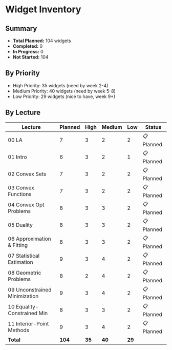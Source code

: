 # Widget Inventory

## Summary
- **Total Planned:** 104 widgets
- **Completed:** 0
- **In Progress:** 0
- **Not Started:** 104

## By Priority
- High Priority: 35 widgets (need by week 2-4)
- Medium Priority: 40 widgets (need by week 5-8)
- Low Priority: 29 widgets (nice to have, week 9+)

## By Lecture
| Lecture | Planned | High | Medium | Low | Status |
|---------|---------|------|--------|-----|--------|
| 00 LA   | 7       | 3    | 2      | 2   | 📋 Planned |
| 01 Intro| 6       | 3    | 2      | 1   | 📋 Planned |
| 02 Convex Sets | 7 | 3 | 2 | 2 | 📋 Planned |
| 03 Convex Functions | 7 | 3 | 2 | 2 | 📋 Planned |
| 04 Convex Opt Problems | 8 | 3 | 3 | 2 | 📋 Planned |
| 05 Duality | 8 | 3 | 3 | 2 | 📋 Planned |
| 06 Approximation & Fitting | 8 | 3 | 3 | 2 | 📋 Planned |
| 07 Statistical Estimation | 9 | 3 | 4 | 2 | 📋 Planned |
| 08 Geometric Problems | 8 | 2 | 4 | 2 | 📋 Planned |
| 09 Unconstrained Minimization | 9 | 3 | 4 | 2 | 📋 Planned |
| 10 Equality-Constrained Min | 8 | 3 | 3 | 2 | 📋 Planned |
| 11 Interior-Point Methods | 9 | 3 | 4 | 2 | 📋 Planned |
| **Total**| **104** | **35** | **40** | **29** | |
